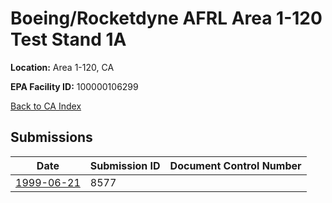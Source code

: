 # Boeing/Rocketdyne AFRL Area 1-120 Test Stand 1A

**Location:** Area 1-120, CA

**EPA Facility ID:** 100000106299

[Back to CA Index](../../index.md)

## Submissions

| Date | Submission ID | Document Control Number |
|------|--------------|-------------------------|
| [1999-06-21](submissions/8577.md) | 8577 |  |
